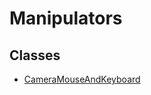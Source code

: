 # Manipulators
## Classes
- [CameraMouseAndKeyboard](api/SceneTree/Manipulators/CameraMouseAndKeyboard.md)

